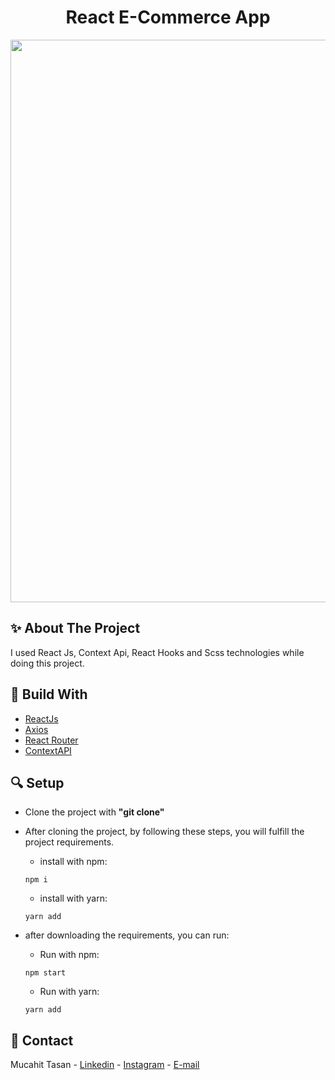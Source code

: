 <h1 align="center">React E-Commerce App</h1>

<img width="900" src = 'https://user-images.githubusercontent.com/88967412/164946891-be8a1a7c-ff5a-44fc-89a0-798dd0b883de.gif' />

<h2> ✨ About The Project</h2>
<p><In this project, I tried to make an e-commerce site using the react library. When you first enter the site, a home page will welcome you and you can see all the products on this home page. If you want, you can filter the products by clicking one of the options in the header field. To add a desired product to the cart, you can press the add to cart button and send it to the cart. To see your products in the basket, you can click on the basket icon and see your products in the basket. You can increase or decrease the amount of products in the basket. You can confirm the items in your cart by clicking confirm cart.
/p>
  
  <p>I used React Js, Context Api, React Hooks and Scss technologies while doing this project.</p>
  
  <h2> 📌 Build With</h2>
  
 - [ReactJs](https://tr.reactjs.org/)
 - [Axios](https://github.com/axios/axios)
 - [React Router](https://reactrouter.com/)
 - [ContextAPI](https://tr.reactjs.org/docs/context.html)
  
  <h2> 🔍 Setup</h2>
 
  - Clone the project with **"git clone"**
  
  - After cloning the project, by following these steps, you will fulfill the project requirements.
    - install with npm:
    ``` npm
    npm i
    ```
    - install with yarn:
    ``` yarn
    yarn add
    ```
 - after downloading the requirements, you can run:
     - Run with npm:
    ``` npm
    npm start
    ```
   - Run with yarn:
    ``` yarn
    yarn add
    ```
  <h2> 📧 Contact </h2>
  
  Mucahit Tasan - [Linkedin](https://www.linkedin.com/in/mucahittasan) - [Instagram](https://www.instagram.com/tasanmucahit) - [E-mail](mailto:mucahittasan0@gmail.com)
  
 
  
 
    
